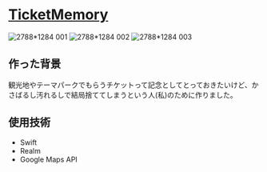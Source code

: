 # [TicketMemory](https://apps.apple.com/jp/app/ticketmemory/id1552987022)
![2788*1284 001](https://user-images.githubusercontent.com/68692087/107375283-e84c1c80-6b2b-11eb-9a86-4150069dff14.jpeg)
![2788*1284 002](https://user-images.githubusercontent.com/68692087/107375291-eaae7680-6b2b-11eb-8e64-b218f90c3349.jpeg)
![2788*1284 003](https://user-images.githubusercontent.com/68692087/107375297-ec783a00-6b2b-11eb-89eb-6d97254279be.jpeg)

## 作った背景
観光地やテーマパークでもらうチケットって記念としてとっておきたいけど、かさばるし汚れるしで結局捨ててしまうという人(私)のために作りました。
## 使用技術
- Swift
- Realm
- Google Maps API


